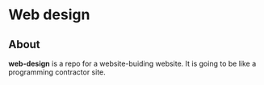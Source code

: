 # Web design
## About
**web-design** is a repo for a website-buiding website. It is going to be like a programming contractor site.